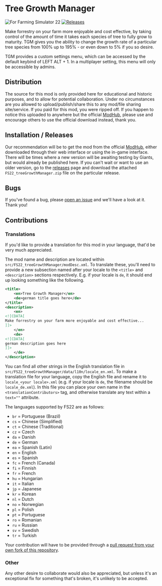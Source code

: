 # Tree Growth Manager

![For Farming Simulator 22](https://img.shields.io/badge/Farming%20Simulator-22-10BEFF.svg?style=for-the-badge) [![Releases](https://img.shields.io/github/v/release/Beaver-Bois-Modding/fs22-tgm.svg?style=for-the-badge)](https://github.com/Beaver-Bois-Modding/fs22-tgm/releases)

Make forrestry on your farm more enjoyable and cost effective, by taking control of the amount of time it takes each species of tree to fully grow to maturity.
TGM gives you the ability to change the growth rate of a particular tree species from 100% up to 195% - or even down to 5% if you so desire.

TGM provides a custom settings menu, which can be accessed by the default keybind of LEFT ALT + 1. In a multiplayer setting, this menu will only be accessible by admins.

## Distribution

The source for this mod is only provided here for educational and historic purposes, and to allow for potential collaboration. Under no circumstances are you allowed to upload/publish/share this to any mod/file sharing site/service. If you paid for this mod, you were ripped off. If you happen to notice this uploaded to anywhere but the official [ModHub](https://farming-simulator.com/mod.php?lang=en&country=us&mod_id=249491&title=fs2022), please use and encourage others to use the official download instead, thank you.

## Installation / Releases

Our recommendation will be to get the mod from the official [ModHub](https://farming-simulator.com/mod.php?lang=en&country=us&mod_id=249491&title=fs2022), either downloaded through their web interface or using the in-game interface. There will be times where a new version will be awaiting testing by Giants, but would already be published here. If you can't wait or want to use an older version, go to the [releases](https://github.com/Beaver-Bois-Modding/fs22-tgm/releases) page and download the attached `FS22_treeGrowthManager.zip` file on the particular release.

## Bugs

If you've found a bug, please [open an issue](https://github.com/Beaver-Bois-Modding/fs22-tgm/issues/new) and we'll have a look at it. Thank you!

## Contributions

### Translations

If you'd like to provide a translation for this mod in your language, that'd be very much appreciated.

The mod name and description are located within `src/FS22_treeGrowthManager/modDesc.xml`. To translate these, you'll need to provide a new subsection named after your locale to the `<title>` and `<description>` sections respectively. E.g. if your locale is `de`, it should end up looking something like the following.

```xml
<title>
    <en>Tree Growth Manager</en>
    <de>german title goes here</de>
</title>
<description>
    <en>
<![CDATA[
Make forrestry on your farm more enjoyable and cost effective...
]]>
    </en>
    <de>
<![CDATA[
german description goes here
]]>
    </de>
</description>
```

You can find all other strings in the English translation file in `src/FS22_treeGrowthManager/data/l10n/locale_en.xml`. To make a translation file for your language, copy the English file and rename it to `locale_<your locale>.xml` (e.g. if your locale is `de`, the filename should be `locale_de.xml`). In this file you can place your own name in the `<translationContributors>` tag, and otherwise translate any text within a `text=""` attribute.

The languages supported by FS22 are as follows:
* `br` = Portuguese (Brazil)
* `cs` = Chinese (Simplified)
* `ct` = Chinese (Traditional)
* `cz` = Czech
* `da` = Danish
* `de` = German
* `ea` = Spanish (Latin)
* `en` = English
* `es` = Spanish
* `fc` = French (Canada)
* `fi` = Finnish
* `fr` = French
* `hu` = Hungarian
* `it` = Italian
* `jp` = Japanese
* `kr` = Korean
* `nl` = Dutch
* `no` = Norwegian
* `pl` = Polish
* `pt` = Portuguese
* `ro` = Romanian
* `ru` = Russian
* `sv` = Swedish
* `tr` = Turkish

Your contribution will have to be provided through a [pull request from your own fork of this repository](https://docs.github.com/en/get-started/quickstart/contributing-to-projects).

### Other

Any other desire to collaborate would also be appreciated, but unless it's an exceptional fix for something that's broken, it's unlikely to be accepted.

